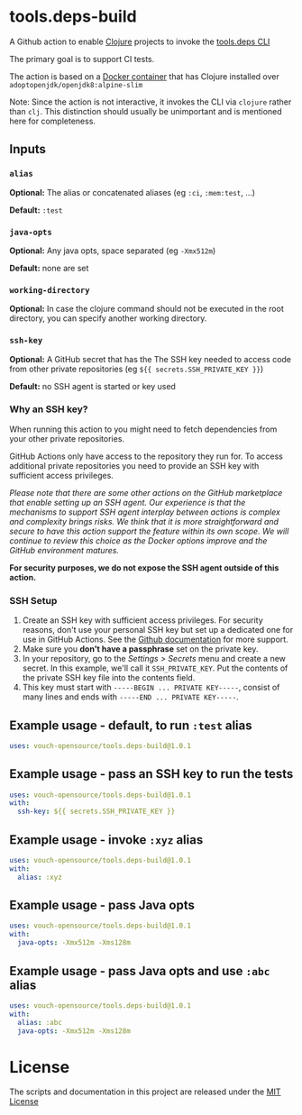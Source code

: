 # tools.deps-build
A Github action to enable [Clojure](https://clojure.org/index) projects to invoke the [tools.deps CLI](https://clojure.org/guides/deps_and_cli)

The primary goal is to support CI tests.

The action is based on a [Docker container](https://hub.docker.com/repository/docker/vouchio/clj-jdk8-alpine) that has Clojure installed over `adoptopenjdk/openjdk8:alpine-slim`

Note: Since the action is not interactive, it invokes the CLI via `clojure` rather than `clj`. This distinction should usually be unimportant and is mentioned here for completeness.

## Inputs

### `alias`

**Optional:** The alias or concatenated aliases (eg `:ci`, `:mem:test`, ...)

**Default:** `:test`

### `java-opts`

**Optional:** Any java opts, space separated (eg `-Xmx512m`)

**Default:** none are set

### `working-directory`

**Optional:** In case the clojure command should not be executed in the root directory, you can specify another working directory.

### `ssh-key`

**Optional:** A GitHub secret that has the The SSH key needed to access code from other private repositories (eg `${{ secrets.SSH_PRIVATE_KEY }}`)

**Default:** no SSH agent is started or key used

### Why an SSH key?
When running this action to you might need to fetch dependencies from your other private repositories.

GitHub Actions only have access to the repository they run for. To access additional private repositories you need to provide an SSH key with sufficient access privileges.

_Please note that there are some other actions on the GitHub marketplace that enable setting up an SSH agent. Our experience is that the mechanisms to support SSH agent interplay between actions is complex and complexity brings risks. We think that it is more straightforward and secure to have this action support the feature within its own scope. We will continue to review this choice as the Docker options improve and the GitHub environment matures._

**For security purposes, we do not expose the SSH agent outside of this action.**

### SSH Setup
1. Create an SSH key with sufficient access privileges. For security reasons, don't use your personal SSH key but set up a dedicated one for use in GitHub Actions. See the [Github documentation](https://developer.github.com/v3/guides/managing-deploy-keys/) for more support.
1. Make sure you **don't have a passphrase** set on the private key.
1. In your repository, go to the _Settings > Secrets_ menu and create a new secret. In this example, we'll call it `SSH_PRIVATE_KEY`. Put the contents of the private SSH key file into the contents field.
1. This key must start with `-----BEGIN ... PRIVATE KEY-----`, consist of many lines and ends with `-----END ... PRIVATE KEY-----`.

## Example usage - default, to run `:test` alias

```yaml 
uses: vouch-opensource/tools.deps-build@1.0.1
```

## Example usage - pass an SSH key to run the tests

```yaml 
uses: vouch-opensource/tools.deps-build@1.0.1
with:
  ssh-key: ${{ secrets.SSH_PRIVATE_KEY }}
```

## Example usage - invoke `:xyz` alias

```yaml 
uses: vouch-opensource/tools.deps-build@1.0.1
with:
  alias: :xyz
```

## Example usage - pass Java opts

```yaml 
uses: vouch-opensource/tools.deps-build@1.0.1
with:
  java-opts: -Xmx512m -Xms128m
```

## Example usage - pass Java opts and use `:abc` alias

```yaml 
uses: vouch-opensource/tools.deps-build@1.0.1
with:
  alias: :abc
  java-opts: -Xmx512m -Xms128m
```

# License
The scripts and documentation in this project are released under the [MIT License](LICENSE)

